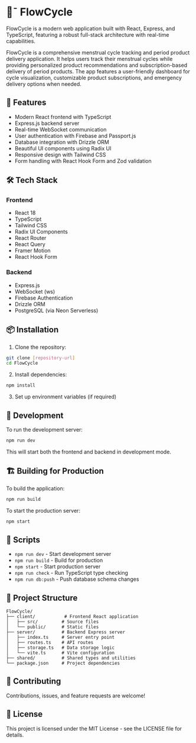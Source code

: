 # 🪷¯ FlowCycle

FlowCycle is a modern web application built with React, Express, and TypeScript, featuring a robust full-stack architecture with real-time capabilities.

FlowCycle is a comprehensive menstrual cycle tracking and period product delivery application. It helps users track their menstrual cycles while providing personalized product recommendations and subscription-based delivery of period products. The app features a user-friendly dashboard for cycle visualization, customizable product subscriptions, and emergency delivery options when needed.

## 🚀 Features

- Modern React frontend with TypeScript
- Express.js backend server
- Real-time WebSocket communication
- User authentication with Firebase and Passport.js
- Database integration with Drizzle ORM
- Beautiful UI components using Radix UI
- Responsive design with Tailwind CSS
- Form handling with React Hook Form and Zod validation

## 🛠️ Tech Stack

### Frontend
- React 18
- TypeScript
- Tailwind CSS
- Radix UI Components
- React Router
- React Query
- Framer Motion
- React Hook Form

### Backend
- Express.js
- WebSocket (ws)
- Firebase Authentication
- Drizzle ORM
- PostgreSQL (via Neon Serverless)

## 📦 Installation

1. Clone the repository:
```bash
git clone [repository-url]
cd FlowCycle
```

2. Install dependencies:
```bash
npm install
```

3. Set up environment variables (if required)

## 🚀 Development

To run the development server:

```bash
npm run dev
```

This will start both the frontend and backend in development mode.

## 🏗️ Building for Production

To build the application:

```bash
npm run build
```

To start the production server:

```bash
npm start
```

## 📝 Scripts

- `npm run dev` - Start development server
- `npm run build` - Build for production
- `npm start` - Start production server
- `npm run check` - Run TypeScript type checking
- `npm run db:push` - Push database schema changes

## 🔧 Project Structure

```
FlowCycle/
├── client/           # Frontend React application
│   ├── src/         # Source files
│   └── public/      # Static files
├── server/          # Backend Express server
│   ├── index.ts     # Server entry point
│   ├── routes.ts    # API routes
│   ├── storage.ts   # Data storage logic
│   └── vite.ts      # Vite configuration
├── shared/          # Shared types and utilities
└── package.json     # Project dependencies
```

## 🤝 Contributing

Contributions, issues, and feature requests are welcome!

## 📄 License

This project is licensed under the MIT License - see the LICENSE file for details. 
